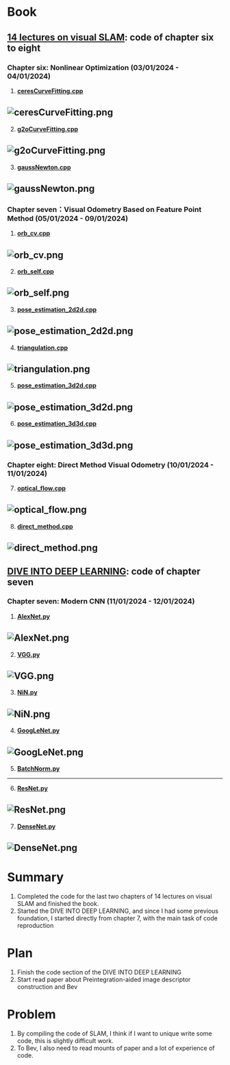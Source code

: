 # Book
## [14 lectures on visual SLAM](https://github.com/zhangx297/14_lectures_on_visual_SLAM): code of chapter six to eight
### Chapter six: Nonlinear Optimization (03/01/2024 - 04/01/2024)
1. **[ceresCurveFitting.cpp](https://github.com/zhangx297/14_lectures_on_visual_SLAM/blob/main/lecture_6/ceresCurveFitting.cpp)** 

![ceresCurveFitting.png](https://github.com/zhangx297/14_lectures_on_visual_SLAM/blob/main/lecture_6/ceresCurveFitting.png)
-------------------------------
2. **[g2oCurveFitting.cpp](https://github.com/zhangx297/14_lectures_on_visual_SLAM/blob/main/lecture_6/g2oCurveFitting.cpp)**  

![g2oCurveFitting.png](https://github.com/zhangx297/14_lectures_on_visual_SLAM/blob/main/lecture_6/g2oCurveFitting.png)
-------------------------------
3. **[gaussNewton.cpp](https://github.com/zhangx297/14_lectures_on_visual_SLAM/blob/main/lecture_6/gaussNewton.cpp)**

![gaussNewton.png](https://github.com/zhangx297/14_lectures_on_visual_SLAM/blob/main/lecture_6/gaussNewton.png)
-------------------------------

### Chapter seven：Visual Odometry Based on Feature Point Method (05/01/2024 - 09/01/2024)
1. **[orb_cv.cpp](https://github.com/zhangx297/14_lectures_on_visual_SLAM/blob/main/lecture_7/orb_cv.cpp)**  

![orb_cv.png](https://github.com/zhangx297/14_lectures_on_visual_SLAM/blob/main/lecture_7/orb_cv.png)
-------------------------------
2. **[orb_self.cpp](https://github.com/zhangx297/14_lectures_on_visual_SLAM/blob/main/lecture_7/orb_self.cpp)**  

![orb_self.png](https://github.com/zhangx297/14_lectures_on_visual_SLAM/blob/main/lecture_7/orb_self.png)
-------------------------------
3. **[pose_estimation_2d2d.cpp](https://github.com/zhangx297/14_lectures_on_visual_SLAM/blob/main/lecture_7/pose_estimation_2d2d.cpp)**  

![pose_estimation_2d2d.png](https://github.com/zhangx297/14_lectures_on_visual_SLAM/blob/main/lecture_7/pose_estimation_2d2d.png)
-------------------------------
4. **[triangulation.cpp](https://github.com/zhangx297/14_lectures_on_visual_SLAM/blob/main/lecture_7/pose_estimation_2d2d.cpp)**  

![triangulation.png](https://github.com/zhangx297/14_lectures_on_visual_SLAM/blob/main/lecture_7/triangulation.png)
-------------------------------
5. **[pose_estimation_3d2d.cpp](https://github.com/zhangx297/14_lectures_on_visual_SLAM/blob/main/lecture_7/pose_estimation_3d2d.cpp)**  

![pose_estimation_3d2d.png](https://github.com/zhangx297/14_lectures_on_visual_SLAM/blob/main/lecture_7/pose_estimation_3d2d.png)
-------------------------------
6. **[pose_estimation_3d3d.cpp](https://github.com/zhangx297/14_lectures_on_visual_SLAM/blob/main/lecture_7/pose_estimation_3d3d.cpp)**  

![pose_estimation_3d3d.png](https://github.com/zhangx297/14_lectures_on_visual_SLAM/blob/main/lecture_7/pose_estimation_3d3d.png)
-------------------------------
### Chapter eight: Direct Method Visual Odometry (10/01/2024 - 11/01/2024)
7. **[optical_flow.cpp](https://github.com/zhangx297/14_lectures_on_visual_SLAM/blob/main/lecture_8/optical_flow.cpp)**  

![optical_flow.png](https://github.com/zhangx297/14_lectures_on_visual_SLAM/blob/main/lecture_8/optical_flow.png)
-------------------------------
8. **[direct_method.cpp](https://github.com/zhangx297/14_lectures_on_visual_SLAM/blob/main/lecture_8/direct_method.cpp)**  

![direct_method.png](https://github.com/zhangx297/14_lectures_on_visual_SLAM/blob/main/lecture_8/direct_method.png)
-------------------------------
## [DIVE INTO DEEP LEARNING](https://github.com/zhangx297/DIVE-INTO-DEEP-LEARNING): code of chapter seven
### Chapter seven: Modern CNN (11/01/2024 - 12/01/2024)
1. **[AlexNet.py](https://github.com/zhangx297/DIVE-INTO-DEEP-LEARNING/blob/main/lecture_7/AlexNet.py)**  

![AlexNet.png](https://github.com/zhangx297/DIVE-INTO-DEEP-LEARNING/blob/main/lecture_7/AlexNet.png)
-------------------------------
2. **[VGG.py](https://github.com/zhangx297/DIVE-INTO-DEEP-LEARNING/blob/main/lecture_7/AlexNet.py)**  

![VGG.png](https://github.com/zhangx297/DIVE-INTO-DEEP-LEARNING/blob/main/lecture_7/VGG.png)
-------------------------------
3. **[NiN.py](https://github.com/zhangx297/DIVE-INTO-DEEP-LEARNING/blob/main/lecture_7/NiN.py)**  

![NiN.png](https://github.com/zhangx297/DIVE-INTO-DEEP-LEARNING/blob/main/lecture_7/NiN.png)
-------------------------------
4. **[GoogLeNet.py](https://github.com/zhangx297/DIVE-INTO-DEEP-LEARNING/blob/main/lecture_7/GoogLeNet.py)**  

![GoogLeNet.png](https://github.com/zhangx297/DIVE-INTO-DEEP-LEARNING/blob/main/lecture_7/GoogLeNet.png)
-------------------------------
5. **[BatchNorm.py](https://github.com/zhangx297/DIVE-INTO-DEEP-LEARNING/blob/main/lecture_7/BN.py)**  
-------------------------------
6. **[ResNet.py](https://github.com/zhangx297/DIVE-INTO-DEEP-LEARNING/blob/main/lecture_7/ResNet.py)**  

![ResNet.png](https://github.com/zhangx297/DIVE-INTO-DEEP-LEARNING/blob/main/lecture_7/ResNet.png)
-------------------------------
7. **[DenseNet.py](https://github.com/zhangx297/DIVE-INTO-DEEP-LEARNING/blob/main/lecture_7/DenseNet.py)**  

![DenseNet.png](https://github.com/zhangx297/DIVE-INTO-DEEP-LEARNING/blob/main/lecture_7/DenseNet.png)
-------------------------------
# Summary
1. Completed the code for the last two chapters of 14 lectures on visual SLAM and finished the book.
2. Started the DIVE INTO DEEP LEARNING, and since I had some previous foundation, I started directly from chapter 7, with the main task of code reproduction
# Plan
1. Finish the code section of the DIVE INTO DEEP LEARNING
2. Start read paper about Preintegration-aided image descriptor construction and Bev
# Problem
1. By compiling the code of SLAM, I think if I want to unique write some code, this is slightly difficult work.
2. To Bev, I also need to read mounts of paper and a lot of experience of code. 